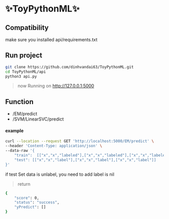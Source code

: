 # ✨ToyPythonML✨
## Compatibility
make sure you installed api/requirements.txt
## Run project
```sh
git clone https://github.com/dinhvandai63/ToyPythonML.git
cd ToyPythonML/api
python3 api.py
```
> now Running on http://127.0.0.1:5000
## Function

-  /EM/predict
-  /SVM/LinearSVC/predict

#### example
```sh
curl --location --request GET 'http://localhost:5000/EM/predict' \
--header 'Content-Type: application/json' \
--data-raw '{
    "train":  [["x","x","labeled"],["x","x","labeled"],["x","x","labeled"]],
    "test": [["x","x","label"],["x","x","label"],["x","x","label"]]
}'
```
if test Set data is unlabel, you need to add label is nil
>return
```sh
{
    "score": 0,
    "status": "success",
    "yPredict": []
}
```